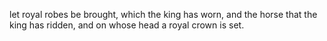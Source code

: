 let royal robes be brought, which the king has worn, and the horse that the king has ridden, and on whose head a royal crown is set.
